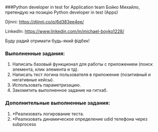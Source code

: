 ###Python developer in test for Application team
Бойко Михайло, претендую на позицію Python developer in test (Apps)

Djinni: https://djinni.co/q/6d383ee4ee/

LinkedIn: https://www.linkedin.com/in/michael-boyko1228/

Буду радий отримати будь-який фідбек!


### Выполненные задания:
1) Написать базовый функционал для работы с приложением (поиск элемента, клик элемента и тд).
2) Написать тест логина пользователя в приложение (позитивный и негативные кейсы).
3) Использовать параметризацию.
4) Закомитить выполненное задание на гитхаб.

### Дополнительные выполненные задания:
1) *Реализовать логирование теста.
2) *Реализовать динамическое определение udid телефона через subprocess

